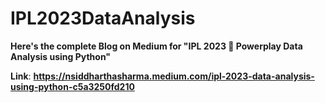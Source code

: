 # IPL2023DataAnalysis

**Here's the complete Blog on Medium for "IPL 2023 🏏 Powerplay Data Analysis using Python"**

**Link**: **https://nsiddharthasharma.medium.com/ipl-2023-data-analysis-using-python-c5a3250fd210**
